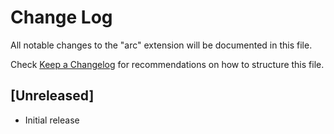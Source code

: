 # Change Log
All notable changes to the "arc" extension will be documented in this file.

Check [Keep a Changelog](http://keepachangelog.com/) for recommendations on how to structure this file.

## [Unreleased]
- Initial release